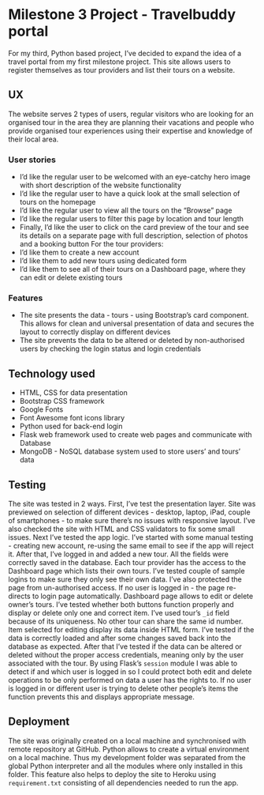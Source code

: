 # Milestone 3 Project - Travelbuddy portal
For my third, Python based project, I’ve decided to expand the idea of a travel portal from my first milestone project. This site allows users to register themselves as tour providers and list their tours on a website.
## UX
The website serves 2 types of users, regular visitors who are looking for an organised tour in the area they are planning their vacations and people who provide organised tour experiences using their expertise and knowledge of their local area.
### User stories
- I’d like the regular user to be welcomed with an eye-catchy hero image with short description of the website functionality
- I’d like the regular user to have a quick look at the small selection of tours on the homepage
- I’d like the regular user to view all the tours on the “Browse” page
- I’d like the regular users to filter this page by location and tour length
- Finally, I’d like the user to click on the card preview of the tour and see its details on a separate page with full description, selection of photos and a booking button
For the tour providers:
- I’d like them to create a new account
- I’d like them to add new tours using dedicated form
- I’d like them to see all of their tours on a Dashboard page, where they can edit or delete existing tours
### Features
- The site presents the data - tours - using Bootstrap’s card component. This allows for clean and universal presentation of data and secures the layout to correctly display on different devices
- The site prevents the data to be altered or deleted by non-authorised users by checking the login status and login credentials
## Technology used
- HTML, CSS for data presentation 
- Bootstrap CSS framework 
- Google Fonts
- Font Awesome font icons library
- Python used for back-end login
- Flask web framework used to create web pages and communicate with Database
- MongoDB - NoSQL database system used to store users’ and tours’ data
## Testing
The site was tested in 2 ways. First, I’ve test the presentation layer. Site was previewed on selection of different devices - desktop, laptop, iPad, couple of smartphones - to make sure there’s no issues with responsive layout. I’ve also checked the site with HTML and CSS validators to fix some small issues.
Next I’ve tested the app logic. I’ve started with some manual testing - creating new account, re-using the same email to see if the app will reject it. After that, I’ve  logged in and added a new tour.  All the fields were correctly saved in the database. Each tour provider has the access to the Dashboard page which lists their own tours. I’ve tested couple of sample logins to make sure they only see their own data. I’ve also protected the page from un-authorised access. If no user is logged in - the page re-directs to login page automatically. Dashboard page allows to edit or delete owner’s tours. I’ve tested whether both buttons function properly and display or delete only one and correct item. I’ve used tour’s `_id` field because of its uniqueness. No other tour can share the same id number.  Item selected for editing display its data inside HTML form. I’ve tested if the data is correctly loaded and after some changes saved back into the database as expected.
After that I’ve tested if the data can be altered or deleted without the proper access credentials, meaning only by the user associated with the tour. By using Flask’s `session` module I was able to detect if and which user is logged in so I could protect both edit and delete operations to be only performed on data a user has the rights to. If no user is logged in or different user is trying to delete other people’s items the function prevents this and displays appropriate message.
## Deployment
The site was originally created on a local machine and synchronised with remote repository at GitHub.  Python allows to create a virtual environment on a local machine. Thus my development folder was separated from the global Python interpreter and all the modules where only installed in this folder. This feature also helps to deploy the site to Heroku using `requirement.txt` consisting of all dependencies needed to run the app.